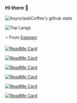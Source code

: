 ### Hi there 👋
![AsynctaskCoffee's github stats](https://github-readme-stats.vercel.app/api?username=AsynctaskCoffee&show_icons=true&hide_border=true)

![Top Langs](https://github-readme-stats.vercel.app/api/top-langs/?username=AsynctaskCoffee&layout=compact&hide_border=true)

⭐️ From [Egemen](https://github.com/AsynctaskCoffee)

[![ReadMe Card](https://github-readme-stats.vercel.app/api/pin/?username=AsynctaskCoffee&repo=VideoLayout&hide_border=true)](https://github.com/AsynctaskCoffee/VideoLayout)

[![ReadMe Card](https://github-readme-stats.vercel.app/api/pin/?username=AsynctaskCoffee&repo=YoutubeFloatingVideo&hide_border=true)](https://github.com/AsynctaskCoffee/YoutubeFloatingVideo)

[![ReadMe Card](https://github-readme-stats.vercel.app/api/pin/?username=AsynctaskCoffee&repo=AndroidOfflineMapLibrary&hide_border=true)](https://github.com/AsynctaskCoffee/AndroidOfflineMapLibrary)

[![ReadMe Card](https://github-readme-stats.vercel.app/api/pin/?username=AsynctaskCoffee&repo=AndroidMVPExample&hide_border=true)](https://github.com/AsynctaskCoffee/AndroidMVPExample)

[![ReadMe Card](https://github-readme-stats.vercel.app/api/pin/?username=AsynctaskCoffee&repo=VoiceRecorder&hide_border=true)](https://github.com/AsynctaskCoffee/VoiceRecorder)

[![ReadMe Card](https://github-readme-stats.vercel.app/api/pin/?username=AsynctaskCoffee&repo=PokeApi-pokedex&hide_border=true)](https://github.com/AsynctaskCoffee/PokeApi-pokedex)
